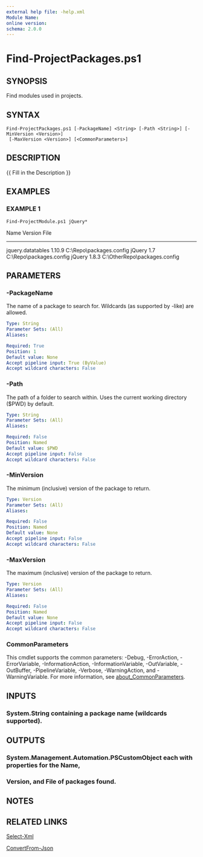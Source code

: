 ```yaml
---
external help file: -help.xml
Module Name:
online version:
schema: 2.0.0
---
```


# Find-ProjectPackages.ps1

## SYNOPSIS
Find modules used in projects.

## SYNTAX

```
Find-ProjectPackages.ps1 [-PackageName] <String> [-Path <String>] [-MinVersion <Version>]
 [-MaxVersion <Version>] [<CommonParameters>]
```

## DESCRIPTION
{{ Fill in the Description }}

## EXAMPLES

### EXAMPLE 1
```
Find-ProjectModule.ps1 jQuery*
```

Name               Version File
----               ------- ----
jquery.datatables  1.10.9  C:\Repo\packages.config
jQuery             1.7     C:\Repo\packages.config
jQuery             1.8.3   C:\OtherRepo\packages.config

## PARAMETERS

### -PackageName
The name of a package to search for.
Wildcards (as supported by -like) are allowed.

```yaml
Type: String
Parameter Sets: (All)
Aliases:

Required: True
Position: 1
Default value: None
Accept pipeline input: True (ByValue)
Accept wildcard characters: False
```

### -Path
The path of a folder to search within.
Uses the current working directory ($PWD) by default.

```yaml
Type: String
Parameter Sets: (All)
Aliases:

Required: False
Position: Named
Default value: $PWD
Accept pipeline input: False
Accept wildcard characters: False
```

### -MinVersion
The minimum (inclusive) version of the package to return.

```yaml
Type: Version
Parameter Sets: (All)
Aliases:

Required: False
Position: Named
Default value: None
Accept pipeline input: False
Accept wildcard characters: False
```

### -MaxVersion
The maximum (inclusive) version of the package to return.

```yaml
Type: Version
Parameter Sets: (All)
Aliases:

Required: False
Position: Named
Default value: None
Accept pipeline input: False
Accept wildcard characters: False
```

### CommonParameters
This cmdlet supports the common parameters: -Debug, -ErrorAction, -ErrorVariable, -InformationAction, -InformationVariable, -OutVariable, -OutBuffer, -PipelineVariable, -Verbose, -WarningAction, and -WarningVariable. For more information, see [about_CommonParameters](http://go.microsoft.com/fwlink/?LinkID=113216).

## INPUTS

### System.String containing a package name (wildcards supported).
## OUTPUTS

### System.Management.Automation.PSCustomObject each with properties for the Name,
### Version, and File of packages found.
## NOTES

## RELATED LINKS

[Select-Xml]()

[ConvertFrom-Json]()

